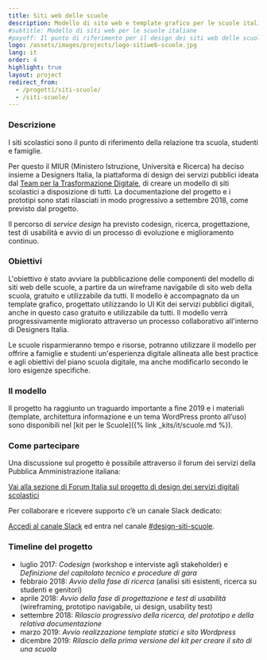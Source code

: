```yaml
---
title: Siti web delle scuole
description: Modello di sito web e template grafico per le scuole italiane, gratis e a disposizione di tutti.
#subtitle: Modello di siti web per le scuole italiane
#payoff: Il punto di riferimento per il design dei siti web delle scuole
logo: /assets/images/projects/logo-sitiweb-scuole.jpg
lang: it
order: 4
highlight: true
layout: project
redirect_from:
  - /progetti/siti-scuole/
  - /siti-scuole/
---
```


### Descrizione

I siti scolastici sono il punto di riferimento della relazione tra scuola, studenti e famiglie.

Per questo il MIUR (Ministero Istruzione, Università e Ricerca) ha deciso insieme a Designers Italia, la piattaforma di design dei servizi pubblici ideata dal [Team per la Trasformazione Digitale](https://teamdigitale.governo.it/), di creare un modello di siti scolastici a disposizione di tutti.
La documentazione del progetto e i prototipi sono stati rilasciati in modo progressivo a settembre 2018, come previsto dal progetto.

Il percorso di *service design* ha previsto codesign, ricerca, progettazione, test di usabilità e avvio di un processo di evoluzione e miglioramento continuo.

### Obiettivi

L'obiettivo è stato avviare la pubblicazione delle componenti del modello di siti web delle scuole, a partire da un wireframe navigabile di sito web della scuola, gratuito e utilizzabile da tutti. Il modello è accompagnato da un template grafico, progettato utilizzando lo UI Kit dei servizi pubblici digitali, anche in questo caso gratuito e utilizzabile da tutti. Il modello verrà progressivamente migliorato attraverso un processo collaborativo all'interno di Designers Italia.

Le scuole risparmieranno tempo e risorse, potranno utilizzare il modello per offrire a famiglie e studenti un'esperienza digitale allineata alle best practice e agli obiettivi del piano scuola digitale, ma anche modificarlo secondo le loro esigenze specifiche.

### Il modello

Il progetto ha raggiunto un traguardo importante a fine 2019 e i materiali (template, architettura informazione e un tema WordPress pronto all’uso) sono disponibili nel [kit per le Scuole]({% link _kits/it/scuole.md %}).

### Come partecipare

Una discussione sul progetto è possibile attraverso il forum dei servizi della Pubblica Amministrazione italiana:

[Vai alla sezione di Forum Italia sul progetto di design dei servizi digitali scolastici](https://forum.italia.it/t/design-dei-servizi-digitali-delle-scuole-ricerca-sugli-utenti-prototipazione-e-linee-guida-progettuali/4100)

Per collaborare e ricevere supporto c’è un canale Slack dedicato:

[Accedi al canale Slack](https://slack.developers.italia.it/) ed entra nel canale [#design-siti-scuole](https://developersitalia.slack.com/archives/CQ7J0KANT).

### Timeline del progetto

* luglio 2017: *Codesign* (workshop e interviste agli stakeholder) e *Definizione del capitolato tecnico e procedure di gara*
* febbraio 2018: *Avvio della fase di ricerca* (analisi siti esistenti, ricerca su studenti e genitori)
* aprile 2018: *Avvio della fase di progettazione e test di usabilità* (wireframing, prototipo navigabile, ui design, usability test)
* settembre 2018: *Rilascio progressivo della ricerca, del prototipo e della relativa documentazione*
* marzo 2019: *Avvio realizzazione template statici e sito Wordpress*
* dicembre 2019: *Rilascio della prima versione del kit per creare il sito di una scuola*
